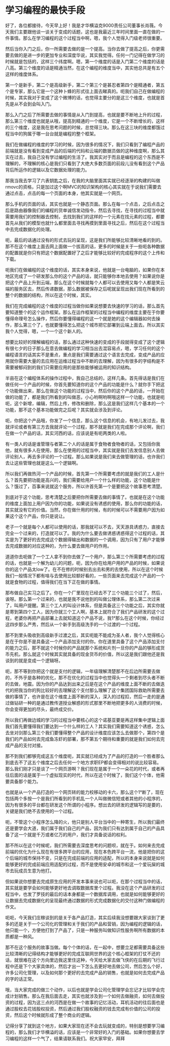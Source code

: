 # 学习编程的最快手段



好了，各位都接待，今天早上好！我是才华横溢克9000责任公司董事长肖薇。今天我们主要跟他谈一谈关于变成的话题，这也是我最近三年时间里面一直在做的一件事情。那么在学习编程的这个过程当中啊，嗯，我个人觉得入门级老师很重要。

然后当你入门之后，你一所需要去做的是一个提高。当你去做了提高之后，你更需要去做的是进一步的更加专业和深度华说，其实我觉得。任何一门记得在做学习的时候就是包括的，这样三个纬度啊。嗯，第一个维度的话是入门第二个维度的话是八高。第三个维度的话是精通当然，在这个编程的维度当中，其实他总共是有五个这样的维度体系。

第一个是新手，第二个是高级新手，第二个第三个是甚忍者第四个是精通者，第五个是专家，那么它是一个这种卜蜂的形式往上面去睇真的。呃我们自己在做编程的时候，其实我对于变成了这个微博的话，也觉得主要分的是这三个维度，也就是首先是从不会到会叫入门。

那么入门之后了所需要去做的事情是从入门到提高，也就是要不断地上升的过程，那么第三个维度也就是从哦，提高到精通的一个维度，它是一个不断增长的，这样的三个维度，这是我在思考问题的时候，总觉得三块。那么在这三块的维度都饿过程当中的狗属于哪一台台就是编程的整个框架。

我们在做编程的维度的学习的时候，因为很多的情况下，我们只看到了编程产品的前端就是没有看到变成产品的后端的代码和云端的数据员做的这种维度啊，那么其实在过去，我自己没有学过编程的生活了。我其实对于而且是编程的这个东西是不理解的，不理解的核心是我们只看到了大绝大多数页面的前段儿没有看到这个产品背后所运作的逻辑以及它数据处理的能力。

那我当我去学习了六表钥匙之后，在我的大脑里面其实就已经逐渐的构建的叫做rmovc的资格，只是加过这个啊MVC的知识架构的核心其实就在于说我们需要去通过点击，点击的每一个页面的本身，他其实就是一个网页。

那么手机的页面的话，其实也就是一个静态页面。那么在每一个点击，之后点击之后是路由器像我们的编程的货单诚信发动指令，然后去寻找，在寻找的过程当中就需要用我们的控制器去控制，去找到我们的这样的一个元素在找元素的过程，都要首先从我们的模型也就什么都里面去寻找再摸到里面寻找之后，然后在这个过程当中去完成数据化的处理。

呃，最后的话通过没有的形式去玩的呈现，这是我们所能够比较清晰地看的到的。那不在这个维度上面去网上面做一个拔高的话，更多的时候是关于一些呃各种数据的配置就是你只有把这个数据配置好了之后才能够比较好的完成程序的这个上传和下载。

呃我们在做编程的这个维度的话，其实本身来说，他就是一台电脑的，如果你在本地区完成了一个研发那么你的这个产品的话，就只能够你本地去使用？如果说你是把这个产品上升到云端，那么在这个时候就每个人都可以去使用又每个人都是笑云端的服务区去，然后传递数据，那么数据被保存之后呢就呈现出我们现在所看到的整个的数据的结构，所以在这个时候，其实。

我们在完成编程的这个维度的过程当做你如果说想要去快速的学习的话，那么首先要知道整个的这个运作框架。那么在运作框架的过程当中编程的维度主要在于你要懂得命理号怎么操作，然后你要懂得编程的这一个就是她的这个编辑器如何去操作，那么第三个了，也就要懂得怎么把这个城市把它部署到云端上面去。所以其实我个人觉得，嗯，一个一个这个新人的。

想要比较好的理解编程的话，那么通过这种快速的变成的手段就得变成了这个逻辑有很七夕的日子那么在意去做编程的学习相当出去混容易点，嗯，学习任何的这个编程语言的话其实不是重点，重点是我们需要通过这个语言去完成，变成产品的应用就你需要大量的去应用在运维过程当中不断的去理解，因为有很多的字结构是不需要被郁闷到的我们只需要应用的是那些能够被运用的知识结构。

半亩在这个编程体系的操作过程中，我自己总结的，这样几条。首先得话是我们在做任何一个产品的时候，你首先要知道你的这个产品的功能是什么？就你手下把这个功能做出来，那么在做这个功能的过程当中，然后你的这个产品的话，一开始在做的功能了，都是我们所看到的叫做恶，小心哟啊哟啊哦这样一个功能，也就是呃呃，这个新增，编辑，然后上传，修改和删除，那么这是我们这样几个基本的一个功能，那不这个基本功能做完之后呢？其实就会涉及到评论。

呃，你把这个产品哦，你发了一个信息，那么这个信息的机会，有地儿发过去，我就评论或者有第三方去我就评论一个过程，那不就是我们在完成那个评论啊，我们在做一个产品的话，其实河西的话，应该说是有呃两类的人啦。

有一类人的话是谁管理与者第二个人的话是属于食物者食物者的话，又包括你我他，就有很多人在使用，那么在使用的过程当中，其实就是我们去发信息别人去做评论别人，再去多评论的一个过程。那么如果说是我们来去做管理的话，也许我们去让这些管理也就是这么一个逻辑啊。

所以我们再做热河一个产品的时候，首先第一个所需要考虑的就是我们的工人是什么？首先要把功能是高兴的，我们需要给用户一个什么样的功能，这个功能是什么？饿过了，百事来说就这个服务，所以许首先第一个是要把这个故事思考清楚。

到底对于这个功能，思考清楚之后要把你所需要去做的事情了。也就是在这个功能的维度上面加上用户因为你的功能，如果说没有诱惑的使用，那么你的功能的话，其实就没有它的价值。当然，你在做什用的时候，有的时候可以不需要用户因为如果这个这个产品，你只是说让。

老子一个就是每个人都可以使用的话，那我就可以不去，天天游具诱惑力，直接去完全一个过来的，打造就可以了。我的为什么要去做诱惑诱惑得这个过程的话，其实是为了更好的去完成这个数据得输出和数据的一个调用，因为只有了用户才能够去完成数据的对应这种的，为什么要去做用户的作用。

道道你去呃做了一个工人拿不到你去做了一个用户，那么第三个所需要考虑的过程的话，也就是一个解为幼儿的问题，呃，因为你在给用户用的产品的时候，如果说你的这个产品太low了。在不在修的时候别去出去和男的去使用，所以在这个时候我们一般情况下都有啥与去使用比较额好看的，一些页面来去完成这个产品的一个就是食物的过程，值得我们在当下正在做的事情。

那布做自己实习之后了。你在一个厂里现在已经去不了三个功能三个过了，然后，诶呀。那么第一个过来的，也就是我不说他到的叫做公理体系，那么第二次过来了，叫用户提醒。第三个工人的叫设计体系，但是具备这三个功能之后，其实你就是寄到第四个工人，因为你就三个工人啊，基本上就符合了我们产品研发的这个过程，老婆你再把产品部署上去就知道这个产品不说，我1°那么在这个时候，你经过这四步那么严秀，然后从一个新手到高级洗手的一个过渡的一个过程。

那不到里头吸收到高级新手过渡之后，其实呃能不能成为圣人者，我个人觉得核心是在于你是不是具备这一个产品添加支付的你。你在道里具备了这个产品添加支付的能力之后，那不就这个时候你的产品就那个系统和片剂一旦你的产品的够形成货币先机，那么就这个时候其实就具备的现金货币的价值，所以这是我们跟他还是我谈到的就是变成一个逻辑呀。

呃，那不等到你把这个就是支付的逻辑，一年级理解清楚那不在后边所需要去做的，不外乎是各种的优化，那不在优化的过程当中也觉得头一个剩者到尽头者不断的去做，地震。因为你的产品达到出来之后是在这个产品的维度上面不断的去做迭代的把我当你的狗比较好的去理解这个支付那么理解了这个集团国际救助所需要去做的事情了，也许是在这个维度上面不断的深入，深入的过程扣，然后一走的是通过做钻研一种的是通过教传道授业解惑的形式那里不断地把更多的人消费的时候，你会变得更加的尽头，最终成交价。

所以我们再做边城的学习的过程当中要核心的这个诺基亚要是再这样集中逻辑上面我们首先要懂得我们要达到一个什么样的工人？其实我们需要知道这个诱惑，怎么去坐对剑那么第三个我们要懂得整个产品的设计维度应该怎么去做那个，第四个是我们的产品如何去完成鱼冻虾的部署，那不第五个期待和重要的就是我们如何去完成产品的支付对接。

那不到我们都够完成这五个维度呃，其实就已经成为了产品的打造的一个胜者那么到底去不了这五个维度之后去任何一个地方求职EP都会变得相对的说比较容易。那么我们刚才只是谈了一个网页游啊？我们现在是属于一个一朵花的时代，或者再往后面的话是属于一个虚拟现实的时代，所以在这个时候了，我们这个个体，他需要具备那个能力。

也就是从一个产品打造的一个网页转的能力校移动的卡六，那么这个1°断了，现在包括两个多按一个是我们所看到的手机乱一个人叫做微信短或者其他的小程序的，因为有很多的平台都在研发这个所谓的小程序。想出去的研发的逻辑写的是要的，关键是我们绝不去使用的一个过程。

呃，不管这个小程序怎么降的火，他只是别人平台当中的一种寄生，所以我们最终还是要学会大道，我们属于我们自己的产品，因为我们只有达到属于自己的产品具备了这一个就是千万或者亿万的用户，我们才具备说话的权利。

那不所以在这个时候呢，我们所需要去深度思考的问题呗，就在于。如何来去完成前端的优化为什么现在有很多跨平台的应用，现在本色跨平台一流，他是把你的这个后端的城市保持不变，只是在完成前端的应用的适配，所以的本身来说就是如何能够更好的完成前端应用适配的过程，而不是使用安卓的城市和这一个爱玩屎的城市去玩成员生意为他打。

但如果说你想要去完成原生应用的开发本事来说也可以呃，在那个过程当中的话，其实就是要学会如何能够更好地去调取数据库里个过程。我没在这个产品研发的过程当中，也发了罗技的最后的话本身都是一个数据库调用，也就是如何能够更好的让数据去完成数据化的呈现最终通过数据的形式完成数据化的交付这种门做编程的作文。

呃呃，今天我们庄稼谈到的是关于各产品打造，其实后续我没想要跟大家谈到了更多的还是关于一个公司化的管理和关于我们的产品和营销，因为编程的逻辑的话，他只能一个，方便他打到了产品了，只是一种服务叫做知识性服务啊所有数据的本质都是一种风。

那不在这个服务的故事当做。每个个体的话，在一起中，想要立足都需要具备这些比较清晰的记得结构才能够更好的完成互联网世界的这个核心框架的打仗不还的话，就很难在这个方向里边我这里住这种，今天给大家去做飞侠的在后期的飞行过程中还是下个大家具体的，然后才出一下怎么去更好地去做公司，然后怎么个好，许多公司化管理，以及如何那个更好的去完成产品的销售，也就是如何去完成产品的字的话正常。

哦，当大家完成的做三个动作，以后也就是学会公司化管理学会忘记才比较学会完成计划销售。那么在我后面去走，其实也就涉及到一个如何去做融资，如何去做投资的过程，因为这三点的河西是在做一个故事的记忆活动，耳机活动的往后面也是通过股权去花钱股权投资，然后通过我们股权融资的钱去完成有价值的公司的投资，然后这个时候就形成了整个商业的逻辑。

记得分享了就到这个地方，如果大家现在还不会去玩就变成的，特别是想要学习编程的，那么我们才华横溢的话，应该是一个非常好的入门的基础。如果你想要去学习编程的这样一个气了，结果请联系我们。祝大家早安，拜拜
